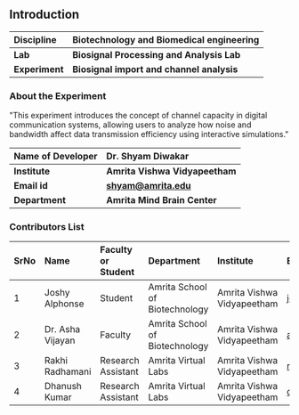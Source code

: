 ## Introduction


<b>Discipline | <b>Biotechnology and Biomedical engineering
:--|:--|
<b> Lab | <b>  Biosignal Processing and Analysis Lab 
<b> Experiment|     <b> Biosignal import and channel analysis

### About the Experiment 

"This experiment introduces the concept of channel capacity in digital communication systems, allowing users to analyze how noise and bandwidth affect data transmission efficiency using interactive simulations."

<b>Name of Developer | <b> Dr. Shyam Diwakar 
:--|:--|
<b> Institute | <b>  Amrita Vishwa Vidyapeetham
<b> Email id|     <b> shyam@amrita.edu 
<b> Department |  <b> Amrita Mind Brain Center

### Contributors List

SrNo | Name | Faculty or Student | Department| Institute | Email id
:--|:--|:--|:--|:--|:--|
1 | Joshy Alphonse | Student | Amrita School of Biotechnology | Amrita Vishwa Vidyapeetham | joshya@am.amrita.edu
2 | Dr. Asha Vijayan | Faculty | Amrita School of Biotechnology | Amrita Vishwa Vidyapeetham | ashavijayan@am.amrita.edu
3 | Rakhi Radhamani | Research Assistant | Amrita Virtual Labs | Amrita Vishwa Vidyapeetham | rakhir@am.amrita.edu
4 | Dhanush Kumar | Research Assistant | Amrita Virtual Labs | Amrita Vishwa Vidyapeetham | dhanushkumar@am.amrita.edu

